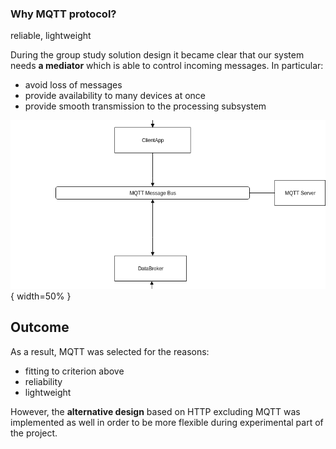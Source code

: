 ### Why MQTT protocol?

reliable, lightweight 

During the group study solution design it became clear that
our system needs **a mediator** which is able to 
control incoming messages. In particular:
- avoid loss of messages
- provide availability to many devices at once 
- provide smooth transmission to the processing subsystem

![mqtt-justification](mqtt-justification.png){ width=50% }

## Outcome
As a result, MQTT was selected for the reasons:
- fitting to criterion above
- reliability
- lightweight

However, the **alternative design** based on HTTP excluding MQTT
was implemented as well in order to be more flexible
during experimental part of the project.